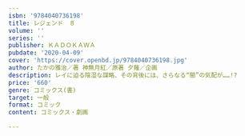 ```yaml
---
isbn: '9784040736198'
title: レジェンド　８
volume: ''
series: ''
publisher: ＫＡＤＯＫＡＷＡ
pubdate: '2020-04-09'
cover: 'https://cover.openbd.jp/9784040736198.jpg'
author: たかの雅治／著 神無月紅／原著 夕薙／企画
description: レイに迫る陰湿な謀略、その背後には、さらなる“闇”の気配が……!?
price: '660'
genre: コミックス(書)
target: 一般
format: コミック
content: コミックス・劇画

---
```

